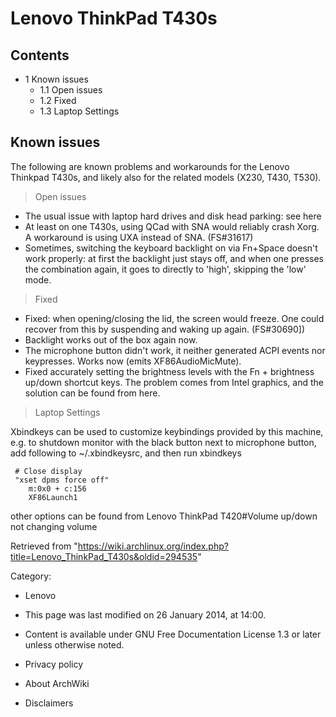 Lenovo ThinkPad T430s
=====================

Contents
--------

-   1 Known issues
    -   1.1 Open issues
    -   1.2 Fixed
    -   1.3 Laptop Settings

Known issues
------------

The following are known problems and workarounds for the Lenovo Thinkpad
T430s, and likely also for the related models (X230, T430, T530).

> Open issues

-   The usual issue with laptop hard drives and disk head parking: see
    here
-   At least on one T430s, using QCad with SNA would reliably crash
    Xorg. A workaround is using UXA instead of SNA. (FS#31617)
-   Sometimes, switching the keyboard backlight on via Fn+Space doesn't
    work properly: at first the backlight just stays off, and when one
    presses the combination again, it goes to directly to 'high',
    skipping the 'low' mode.

> Fixed

-   Fixed: when opening/closing the lid, the screen would freeze. One
    could recover from this by suspending and waking up again.
    (FS#30690])
-   Backlight works out of the box again now.
-   The microphone button didn't work, it neither generated ACPI events
    nor keypresses. Works now (emits XF86AudioMicMute).
-   Fixed accurately setting the brightness levels with the Fn +
    brightness up/down shortcut keys. The problem comes from Intel
    graphics, and the solution can be found from here.

> Laptop Settings

Xbindkeys can be used to customize keybindings provided by this machine,
e.g. to shutdown monitor with the black button next to microphone
button, add following to ~/.xbindkeysrc, and then run xbindkeys

     # Close display
     "xset dpms force off"
        m:0x0 + c:156
        XF86Launch1

other options can be found from Lenovo ThinkPad T420#Volume up/down not
changing volume

Retrieved from
"https://wiki.archlinux.org/index.php?title=Lenovo_ThinkPad_T430s&oldid=294535"

Category:

-   Lenovo

-   This page was last modified on 26 January 2014, at 14:00.
-   Content is available under GNU Free Documentation License 1.3 or
    later unless otherwise noted.
-   Privacy policy
-   About ArchWiki
-   Disclaimers
